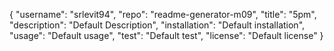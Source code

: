 {
	"username": "srlevit94",
	"repo": "readme-generator-m09",
	"title": "5pm",
	"description": "Default Description",
	"installation": "Default installation",
	"usage": "Default usage",
	"test": "Default test",
	"license": "Default license"
}